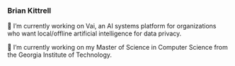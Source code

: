 ### Brian Kittrell

🔭 I’m currently working on Vai, an AI systems platform for organizations who want local/offline artificial intelligence for data privacy.

🌱 I’m currently working on my Master of Science in Computer Science from the Georgia Institute of Technology.

<!--
**kittrellbj/kittrellbj** is a ✨ _special_ ✨ repository because its `README.md` (this file) appears on your GitHub profile.

Here are some ideas to get you started:

- 🔭 I’m currently working on ...
- 🌱 I’m currently learning ...
- 👯 I’m looking to collaborate on ...
- 🤔 I’m looking for help with ...
- 💬 Ask me about ...
- 📫 How to reach me: ...
- ⚡ Fun fact: ...
-->
